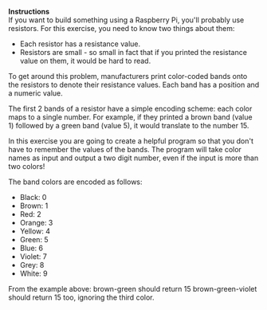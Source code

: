 **Instructions**  
If you want to build something using a Raspberry Pi, you'll probably use resistors. For this
exercise, you need to know two things about them:

* Each resistor has a resistance value.
* Resistors are small - so small in fact that if you printed the resistance value on them, it would
  be hard to read.

To get around this problem, manufacturers print color-coded bands onto the resistors to denote
their resistance values. Each band has a position and a numeric value.

The first 2 bands of a resistor have a simple encoding scheme: each color maps to a single number.
For example, if they printed a brown band (value 1) followed by a green band (value 5), it would
translate to the number 15.

In this exercise you are going to create a helpful program so that you don't have to remember the
values of the bands. The program will take color names as input and output a two digit number, even
if the input is more than two colors!

The band colors are encoded as follows:

* Black: 0
* Brown: 1
* Red: 2
* Orange: 3
* Yellow: 4
* Green: 5
* Blue: 6
* Violet: 7
* Grey: 8
* White: 9

From the example above: brown-green should return 15 brown-green-violet should return 15 too,
ignoring the third color.